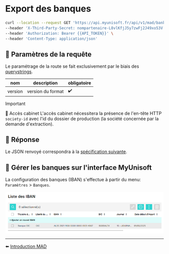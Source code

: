 # Export des banques

```bash
curl --location --request GET 'https://api.myunisoft.fr/api/v1/mad/banks?version=1.0.0' \
--header 'X-Third-Party-Secret: nompartenaire-L8vlKfjJ5y7zwFj2J49xo53V' \
--header 'Authorization: Bearer {{API_TOKEN}}' \
--header 'Content-Type: application/json'
```

## 🔧 Paramètres de la requête

Le paramétrage de la route se fait exclusivement par le biais des [querystrings](https://en.wikipedia.org/wiki/Query_string). 

| nom | description | obligatoire |
| --- | --- | --- |
| version | version du format | ✔️ |

> [!IMPORTANT]
> 🔹 Accès cabinet 
> L'accès cabinet nécessitera la présence de l'en-tête HTTP `society-id` avec l'id du dossier de production (la société concernée par la demande d'extraction).

## 🔬 Réponse

Le JSON renvoyé correspondra à la [spécification suivante](../specs/v1.0.0/bank.md).

## 💬 Gérer les banques sur l'interface MyUnisoft

La configuration des banques (IBAN) s'effectue à partir du menu: `Paramètres` > `Banques`.

![](../images/iban.PNG)

---

⬅️ [Introduction MAD](../introduction.md)
